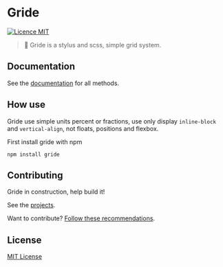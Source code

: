 # Gride

[![Licence MIT](https://img.shields.io/badge/licence-MIT-blue.svg)](https://github.com/guuibayer/gride/blob/master/LICENSE.md)

> :triangular_ruler: Gride is a stylus and scss, simple grid system.

## Documentation
See the [documentation]() for all methods.

## How use
Gride use simple units percent or fractions, use only display `inline-block` and `vertical-align`, not floats, positions and flexbox.

First install gride with npm

```
npm install gride
```

## Contributing
Gride in construction, help build it!

See the [projects](https://github.com/guuibayer/gride/projects/1).

Want to contribute? [Follow these recommendations](https://github.com/guuibayer/gride/blob/master/CONTRIBUTING.md).

## License
[MIT License](https://github.com/guuibayer/gride/blob/master/LICENSE.md)
